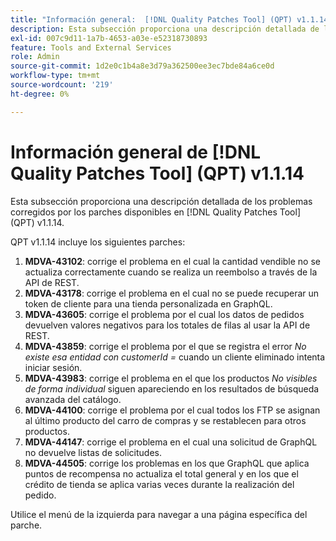 ```yaml
---
title: "Información general:  [!DNL Quality Patches Tool] (QPT) v1.1.14"
description: Esta subsección proporciona una descripción detallada de los problemas corregidos por los parches disponibles en  [!DNL Quality Patches Tool] (QPT) v1.1.14.
exl-id: 007c9d11-1a7b-4653-a03e-e52318730893
feature: Tools and External Services
role: Admin
source-git-commit: 1d2e0c1b4a8e3d79a362500ee3ec7bde84a6ce0d
workflow-type: tm+mt
source-wordcount: '219'
ht-degree: 0%

---
```


# Información general de [!DNL Quality Patches Tool] (QPT) v1.1.14

Esta subsección proporciona una descripción detallada de los problemas corregidos por los parches disponibles en [!DNL Quality Patches Tool] (QPT) v1.1.14.

QPT v1.1.14 incluye los siguientes parches:

1. **MDVA-43102**: corrige el problema en el cual la cantidad vendible no se actualiza correctamente cuando se realiza un reembolso a través de la API de REST.
1. **MDVA-43178**: corrige el problema en el cual no se puede recuperar un token de cliente para una tienda personalizada en GraphQL.
1. **MDVA-43605**: corrige el problema por el cual los datos de pedidos devuelven valores negativos para los totales de filas al usar la API de REST.
1. **MDVA-43859**: corrige el problema por el que se registra el error *No existe esa entidad con customerId =* cuando un cliente eliminado intenta iniciar sesión.
1. **MDVA-43983**: corrige el problema en el que los productos *No visibles de forma individual* siguen apareciendo en los resultados de búsqueda avanzada del catálogo.
1. **MDVA-44100**: corrige el problema por el cual todos los FTP se asignan al último producto del carro de compras y se restablecen para otros productos.
1. **MDVA-44147**: corrige el problema en el cual una solicitud de GraphQL no devuelve listas de solicitudes.
1. **MDVA-44505**: corrige los problemas en los que GraphQL que aplica puntos de recompensa no actualiza el total general y en los que el crédito de tienda se aplica varias veces durante la realización del pedido.

Utilice el menú de la izquierda para navegar a una página específica del parche.
